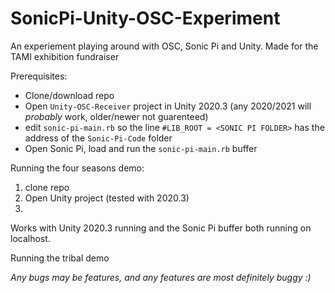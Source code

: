 # SonicPi-Unity-OSC-Experiment
An experiement playing around with OSC, Sonic Pi and Unity.
Made for the TAMI exhibition fundraiser

Prerequisites:
* Clone/download repo
* Open `Unity-OSC-Receiver` project in Unity 2020.3 (any 2020/2021 will *probably* work, older/newer not guarenteed)
* edit `sonic-pi-main.rb` so the line `#LIB_ROOT = <SONIC PI FOLDER>` has the address of the `Sonic-Pi-Code` folder
* Open Sonic Pi, load and run the `sonic-pi-main.rb` buffer

Running the four seasons demo:
1. clone repo
2. Open Unity project (tested with 2020.3)
3. 
Works with Unity 2020.3 running and the Sonic Pi buffer both running on localhost.

Running the tribal demo


*Any bugs may be features, and any features are most definitely buggy :)*
